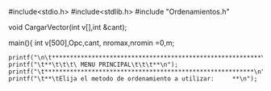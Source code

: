 #include<stdio.h>
#include<stdlib.h>
#include "Ordenamientos.h"

void CargarVector(int v[],int &cant);


main(){
	int v[500],Opc,cant, nromax,nromin =0,m;
	
	printf("\n\t**********************************************************\n");
	printf("\t**\t\t\t\ MENU PRINCIPAL\t\t\t**\n");
	printf("\t**********************************************************\n");	
	printf("\t**\tElija el metodo de ordenamiento a utilizar:     **\n");
